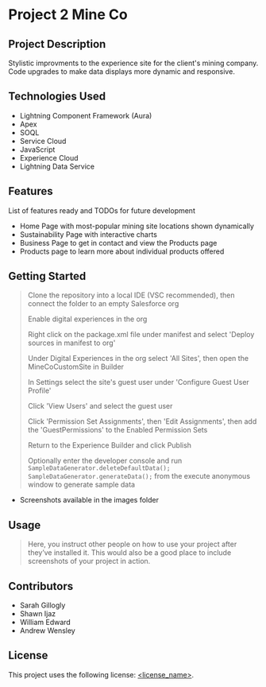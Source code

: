 # Project 2 Mine Co

## Project Description

Stylistic improvments to the experience site for the client's mining company. Code upgrades to make data displays more dynamic and responsive.

## Technologies Used

* Lightning Component Framework (Aura)
* Apex
* SOQL
* Service Cloud
* JavaScript
* Experience Cloud
* Lightning Data Service

## Features

List of features ready and TODOs for future development
* Home Page with most-popular mining site locations shown dynamically
* Sustainability Page with interactive charts
* Business Page to get in contact and view the Products page
* Products page to learn more about individual products offered

## Getting Started
   
> Clone the repository into a local IDE (VSC recommended), then connect the folder to an empty Salesforce org
> 
> Enable digital experiences in the org
> 
> Right click on the package.xml file under manifest and select 'Deploy sources in manifest to org'
> 
> Under Digital Experiences in the org select 'All Sites', then open the MineCoCustomSite in Builder
> 
> In Settings select the site's guest user under 'Configure Guest User Profile'
> 
> Click 'View Users' and select the guest user
> 
> Click 'Permission Set Assignments', then 'Edit Assignments', then add the 'GuestPermissions' to the Enabled Permission Sets
> 
> Return to the Experience Builder and click Publish
> 
> Optionally enter the developer console and run `SampleDataGenerator.deleteDefaultData(); SampleDataGenerator.generateData();` from the execute anonymous window to generate sample data

* Screenshots available in the images folder

## Usage

> Here, you instruct other people on how to use your project after they’ve installed it. This would also be a good place to include screenshots of your project in action.

## Contributors

* Sarah Gillogly
* Shawn Ijaz
* William Edward
* Andrew Wensley

## License

This project uses the following license: [<license_name>](<link>).
